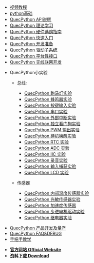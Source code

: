 <!-- docs/_sidebar.md -->

<!-- * [**手把手教程**](/zh-cn/sbs/) -->
<!-- * [**视频教程**](https://space.bilibili.com/491326023/channel/detail?cid=150963) -->



* [视频教程](https://space.bilibili.com/491326023/channel/detail?cid=150963)
* [python基础](/zh-cn/python/)
* [QuecPython API说明](/zh-cn/api/)
* [QuecPython 理论学习](/zh-cn/QuecPythonTheory/)
* [QuecPython 硬件选购指南](/zh-cn/QuecPythonHW/)
* [QuecPython 快速入门](/zh-cn/QuecPythonHelloWord/)
* [QuecPython 开发准备](/zh-cn/QuecPythonPrepare/)
* [QuecPython 驱动子系统](/zh-cn/QuecPythonSub/)
* [QuecPython 平台性接口](/zh-cn/QuecPythonInterface/)
* [QuecPython 无线联网开发](/zh-cn/QuecPythonWirelessNetwork/)
<!-- * [QuecPython 网络应用开发](/zh-cn/study/) -->
<!-- * [QuecPython 云服务](/zh-cn/study/) -->
* QuecPython小实验

	* 总线:
	
		* [QuecPython 跑马灯实验](/zh-cn/QuecPythonTest/LED.md)
		* [QuecPython 蜂鸣器实验](/zh-cn/QuecPythonTest/buzzer.md)
		* [QuecPython 按键输入实验](/zh-cn/QuecPythonTest/button.md)
		* [QuecPython 串口实验](/zh-cn/QuecPythonTest/uart.md)
		* [QuecPython 外部中断实验](/zh-cn/QuecPythonTest/External_interrupt.md)
		* [QuecPython 独立看门狗实验](/zh-cn/QuecPythonTest/WDT.md)
		* [QuecPython PWM 输出实验](/zh-cn/QuecPythonTest/PWM.md)
		* [QuecPython 待机唤醒实验](/zh-cn/QuecPythonTest/PM.md)
		* [QuecPython RTC 实验](/zh-cn/QuecPythonTest/RTC.md)
		* [QuecPython ADC 实验](/zh-cn/QuecPythonTest/ADC.md)
		* [QuecPython IIC 实验](/zh-cn/QuecPythonTest/IIC.md)
		* [QuecPython 录音实验](/zh-cn/QuecPythonTest/record.md)
		* [QuecPython 输入捕获实验](/zh-cn/QuecPythonTest/GPIO.md)
		* [QuecPython LCD 实验](/zh-cn/QuecPythonTest/LCD.md)
		
	* 传感器
	
		* [QuecPython 内部温度传感器实验](/zh-cn/QuecPythonTest/i2c_aht.md)
		* [QuecPython 光敏传感器实验](/zh-cn/QuecPythonTest/Photoresistor.md)
		* [QuecPython 加速度传感器](/zh-cn/QuecPythonTest/i2c_lis2dh.md)
		* [QuecPython 步进电机驱动实验](/zh-cn/QuecPythonTest/ebf_smd4805.md)
		* [QuecPython 继电器实验](/zh-cn/QuecPythonTest/relay.md)
		
<!-- * [QuecPython 应用编程框架](/zh-cn/study/) -->
<!-- * [QuecPython Solution方案开发](/zh-cn/study/) -->
* [QuecPython 产品开发及量产](/zh-cn/QuecPythonMP/)
* [QuecPython FAQ&DEBUG](https://python.quectel.com/wiki/zh-cn/QuecPythonFAQ&DEBUG/FAQ&Debug.pdf)
* [手把手教学](/zh-cn/sbs/)
<!-- * [**资料下载**](//qpy.quectel.com/down.html) -->

<!-- * [**Wiki 首页 Home**](/) -->
* [**官方网站 Official Website**](//python.quectel.com)
* [**资料下载 Download**](//python.quectel.com/download)
